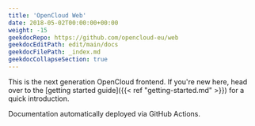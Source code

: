 ```yaml
---
title: 'OpenCloud Web'
date: 2018-05-02T00:00:00+00:00
weight: -15
geekdocRepo: https://github.com/opencloud-eu/web
geekdocEditPath: edit/main/docs
geekdocFilePath: _index.md
geekdocCollapseSection: true
---
```


This is the next generation OpenCloud frontend.
If you're new here, head over to the [getting started guide]({{< ref "getting-started.md" >}}) for a quick introduction.

Documentation automatically deployed via GitHub Actions.
